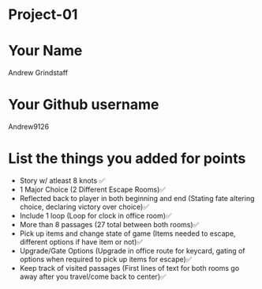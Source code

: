 # Project-01

# Your Name
Andrew Grindstaff
# Your Github username
Andrew9126
# List the things you added for points
- Story w/ atleast 8 knots ✅
- 1 Major Choice (2 Different Escape Rooms)✅
- Reflected back to player in both beginning and end (Stating fate altering choice, declaring victory over choice)✅
- Include 1 loop (Loop for clock in office room)✅
- More than 8 passages (27 total between both rooms)✅
- Pick up items and change state of game (Items needed to escape, different options if have item or not)✅
- Upgrade/Gate Options (Upgrade in office route for keycard, gating of options when required to pick up items for escape)✅
- Keep track of visited passages (First lines of text for both rooms go away after you travel/come back to center)✅

